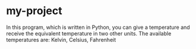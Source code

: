 # my-project
In this program, which is written in Python, you can give a temperature and receive the equivalent temperature in two other units.
The available temperatures are:
Kelvin, Celsius, Fahrenheit

